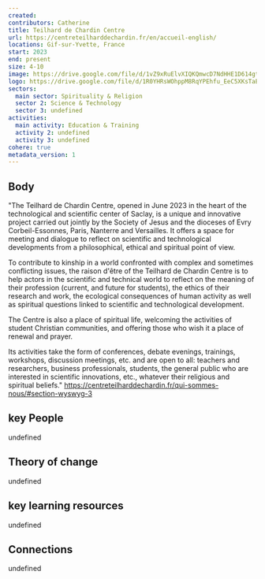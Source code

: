 ```yaml
---
created:
contributors: Catherine
title: Teilhard de Chardin Centre
url: https://centreteilharddechardin.fr/en/accueil-english/
locations: Gif-sur-Yvette, France
start: 2023
end: present
size: 4-10
image: https://drive.google.com/file/d/1vZ9xRuElvXIQKQmwcD7NdHHE1D614gtg/view?usp=drive_link
logo: https://drive.google.com/file/d/1R0YHRsWOhppM8RqYPEhfu_EeC5XKsTaE/view?usp=drive_link
sectors:
  main sector: Spirituality & Religion
  sector 2: Science & Technology
  sector 3: undefined
activities: 
  main activity: Education & Training
  activity 2: undefined
  activity 3: undefined
cohere: true
metadata_version: 1
---
```



## Body

"The Teilhard de Chardin Centre, opened in June 2023 in the heart of the technological and scientific center of Saclay, is a unique and innovative project carried out jointly by the Society of Jesus and the dioceses of Evry Corbeil-Essonnes, Paris, Nanterre and Versailles. It offers a space for meeting and dialogue to reflect on scientific and technological developments from a philosophical, ethical and spiritual point of view.

To contribute to kinship in a world confronted with complex and sometimes conflicting issues, the raison d'être of the Teilhard de Chardin Centre is to help actors in the scientific and technical world to reflect on the meaning of their profession (current, and future for students), the ethics of their research and work, the ecological consequences of human activity as well as spiritual questions linked to scientific and technological development.

The Centre is also a place of spiritual life, welcoming the activities of student Christian communities, and offering those who wish it a place of renewal and prayer.

Its activities take the form of conferences, debate evenings, trainings, workshops, discussion meetings, etc. and are open to all: teachers and researchers, business professionals, students, the general public who are interested in scientific innovations, etc., whatever their religious and spiritual beliefs."
https://centreteilharddechardin.fr/qui-sommes-nous/#section-wyswyg-3 

## key People

undefined

## Theory of change

undefined

## key learning resources

undefined

## Connections

undefined


